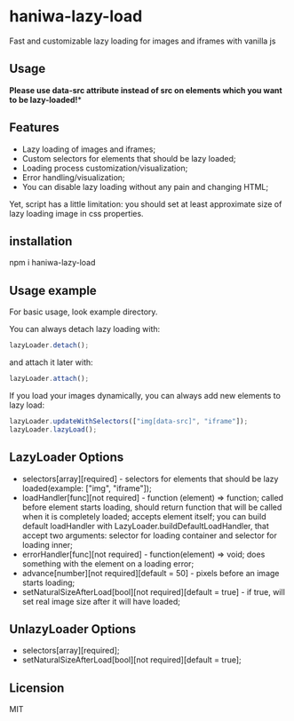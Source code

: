# haniwa-lazy-load
Fast and customizable lazy loading for images and iframes with vanilla js

## Usage
**Please use data-src attribute instead of src on elements which you want to be lazy-loaded!***

## Features
- Lazy loading of images and iframes;
- Custom selectors for elements that should be lazy loaded;
- Loading process customization/visualization;
- Error handling/visualization;
- You can disable lazy loading without any pain and changing HTML;

Yet, script has a little limitation: you should set at least approximate size of lazy loading image in css properties.

## installation
npm i haniwa-lazy-load

## Usage example
For basic usage, look example directory.

You can always detach lazy loading with:
```javascript
lazyLoader.detach();
``` 

and attach it later with:
```javascript
lazyLoader.attach();
```

If you load your images dynamically, you can always add new elements to lazy load:
```javascript
lazyLoader.updateWithSelectors(["img[data-src]", "iframe"]);
lazyLoader.lazyLoad();
```

## LazyLoader Options
- selectors[array][required] - selectors for elements that should be lazy loaded(example: ["img", "iframe"]);
- loadHandler[func][not required] - function (element) => function;
      called before element starts loading, should return function that will be called when it is completely loaded;
      accepts element itself;
      you can build default loadHandler with LazyLoader.buildDefaultLoadHandler, that accept two arguments: selector for loading container and selector for loading inner;
- errorHandler[func][not required] - function(element) => void;
      does something with the element on a loading error;
- advance[number][not required][default = 50] - pixels before an image starts loading;
- setNaturalSizeAfterLoad[bool][not required][default = true] - if true, will set real image size after it will have loaded;

## UnlazyLoader Options
- selectors[array][required];
- setNaturalSizeAfterLoad[bool][not required][default = true];

## Licension
MIT


